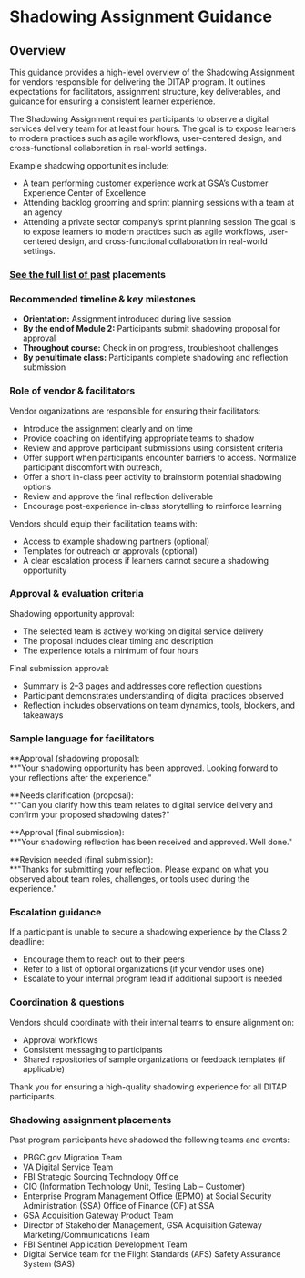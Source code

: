 

# Shadowing Assignment Guidance

## Overview

This guidance provides a high-level overview of the Shadowing Assignment for vendors responsible for delivering the DITAP program. It outlines expectations for facilitators, assignment structure, key deliverables, and guidance for ensuring a consistent learner experience.

The Shadowing Assignment requires participants to observe a digital services delivery team for at least four hours. The goal is to expose learners to modern practices such as agile workflows, user-centered design, and cross-functional collaboration in real-world settings. 

Example shadowing opportunities include:

- A team performing customer experience work at GSA’s Customer Experience Center of Excellence
- Attending backlog grooming and sprint planning sessions with a team at an agency
- Attending a private sector company’s sprint planning session The goal is to expose learners to modern practices such as agile workflows, user-centered design, and cross-functional collaboration in real-world settings.

### [See the full list of past](#kix.axv6ycyl5pc1) placements

### Recommended timeline & key milestones

- **Orientation:** Assignment introduced during live session
- **By the end of Module 2:** Participants submit shadowing proposal for approval
- **Throughout course:** Check in on progress, troubleshoot challenges
- **By penultimate class:** Participants complete shadowing and reflection submission

### Role of vendor & facilitators

Vendor organizations are responsible for ensuring their facilitators:

- Introduce the assignment clearly and on time
- Provide coaching on identifying appropriate teams to shadow
- Review and approve participant submissions using consistent criteria
- Offer support when participants encounter barriers to access. Normalize participant discomfort with outreach,
- Offer a short in-class peer activity to brainstorm potential shadowing options
- Review and approve the final reflection deliverable
- Encourage post-experience in-class storytelling to reinforce learning

Vendors should equip their facilitation teams with:

- Access to example shadowing partners (optional)
- Templates for outreach or approvals (optional)
- A clear escalation process if learners cannot secure a shadowing opportunity

### Approval & evaluation criteria

Shadowing opportunity approval:

- The selected team is actively working on digital service delivery
- The proposal includes clear timing and description
- The experience totals a minimum of four hours

Final submission approval:

- Summary is 2–3 pages and addresses core reflection questions
- Participant demonstrates understanding of digital practices observed
- Reflection includes observations on team dynamics, tools, blockers, and takeaways

### Sample language for facilitators

**Approval (shadowing proposal):  
**"Your shadowing opportunity has been approved. Looking forward to your reflections after the experience."

**Needs clarification (proposal):  
**"Can you clarify how this team relates to digital service delivery and confirm your proposed shadowing dates?"

**Approval (final submission):  
**"Your shadowing reflection has been received and approved. Well done."

**Revision needed (final submission):  
**"Thanks for submitting your reflection. Please expand on what you observed about team roles, challenges, or tools used during the experience."

### Escalation guidance

If a participant is unable to secure a shadowing experience by the Class 2 deadline:

- Encourage them to reach out to their peers
- Refer to a list of optional organizations (if your vendor uses one)
- Escalate to your internal program lead if additional support is needed

### Coordination & questions

Vendors should coordinate with their internal teams to ensure alignment on:

- Approval workflows
- Consistent messaging to participants
- Shared repositories of sample organizations or feedback templates (if applicable)

Thank you for ensuring a high-quality shadowing experience for all DITAP participants.

### Shadowing assignment placements

Past program participants have shadowed the following teams and events:

- PBGC.gov Migration Team
- VA Digital Service Team
- FBI Strategic Sourcing Technology Office
- CIO (Information Technology Unit, Testing Lab – Customer)
- Enterprise Program Management Office (EPMO) at Social Security Administration (SSA) Office of Finance (OF) at SSA
- GSA Acquisition Gateway Product Team
- Director of Stakeholder Management, GSA Acquisition Gateway Marketing/Communications Team
- FBI Sentinel Application Development Team
- Digital Service team for the Flight Standards (AFS) Safety Assurance System (SAS)
